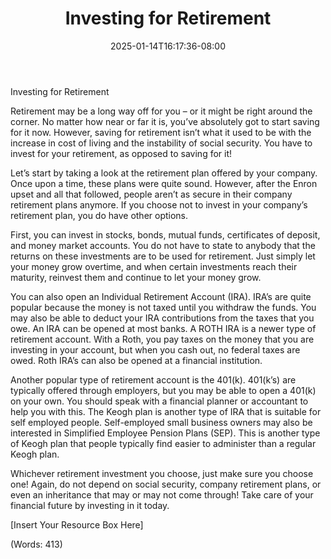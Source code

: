 ﻿---
title: "Investing for Retirement"
date: 2025-01-14T16:17:36-08:00
description: "Text Files Tips for Web Success"
featured_image: "/images/Text Files.jpg"
tags: ["Text Files"]
---

Investing for Retirement


Retirement may be a long way off for you – or it might be right around the corner. No matter how near or far it is, you’ve absolutely got to start saving for it now. However, saving for retirement isn’t what it used to be with the increase in cost of living and the instability of social security. You have to invest for your retirement, as opposed to saving for it!

Let’s start by taking a look at the retirement plan offered by your company. Once upon a time, these plans were quite sound. However, after the Enron upset and all that followed, people aren’t as secure in their company retirement plans anymore. If you choose not to invest in your company’s retirement plan, you do have other options.

First, you can invest in stocks, bonds, mutual funds, certificates of deposit, and money market accounts. You do not have to state to anybody that the returns on these investments are to be used for retirement. Just simply let your money grow overtime, and when certain investments reach their maturity, reinvest them and continue to let your money grow. 

You can also open an Individual Retirement Account (IRA). IRA’s are quite popular because the money is not taxed until you withdraw the funds. You may also be able to deduct your IRA contributions from the taxes that you owe. An IRA can be opened at most banks. A ROTH IRA is a newer type of retirement account. With a Roth, you pay taxes on the money that you are investing in your account, but when you cash out, no federal taxes are owed. Roth IRA’s can also be opened at a financial institution.

Another popular type of retirement account is the 401(k). 401(k’s) are typically offered through employers, but you may be able to open a 401(k) on your own. You should speak with a financial planner or accountant to help you with this. The Keogh plan is another type of IRA that is suitable for self employed people. Self-employed small business owners may also be interested in Simplified Employee Pension Plans (SEP). This is another type of Keogh plan that people typically find easier to administer than a regular Keogh plan.

Whichever retirement investment you choose, just make sure you choose one! Again, do not depend on social security, company retirement plans, or even an inheritance that may or may not come through! Take care of your financial future by investing in it today.

[Insert Your Resource Box Here]

(Words: 413)






